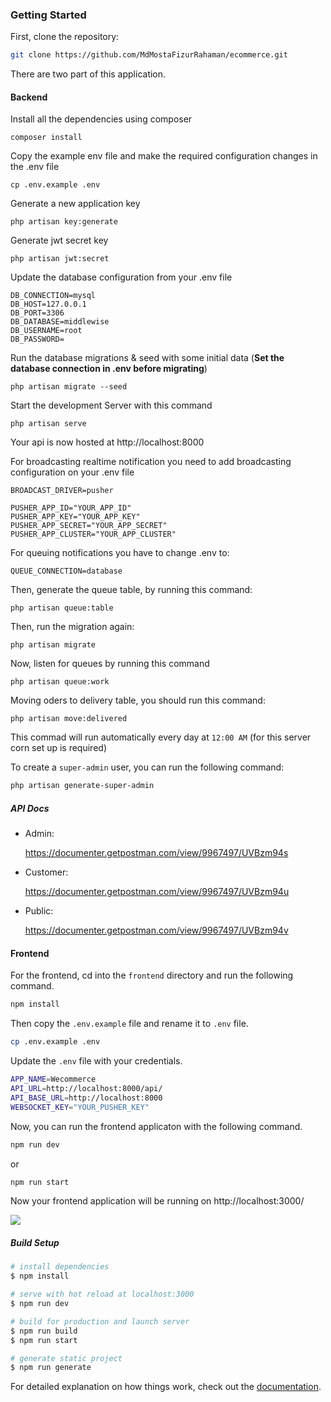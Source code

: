 ### Getting Started

First, clone the repository:

```bash
git clone https://github.com/MdMostaFizurRahaman/ecommerce.git
```

There are two part of this application.

#### Backend

Install all the dependencies using composer

    composer install

Copy the example env file and make the required configuration changes in the .env file

    cp .env.example .env

Generate a new application key

    php artisan key:generate

Generate jwt secret key

    php artisan jwt:secret

Update the database configuration from your .env file

    DB_CONNECTION=mysql
    DB_HOST=127.0.0.1
    DB_PORT=3306
    DB_DATABASE=middlewise
    DB_USERNAME=root
    DB_PASSWORD=

Run the database migrations & seed with some initial data (**Set the database connection in .env before migrating**)

    php artisan migrate --seed

Start the development Server with this command

    php artisan serve

Your api is now hosted at http://localhost:8000

For broadcasting realtime notification you need to add broadcasting configuration on your .env file

    BROADCAST_DRIVER=pusher

    PUSHER_APP_ID="YOUR_APP_ID"
    PUSHER_APP_KEY="YOUR_APP_KEY"
    PUSHER_APP_SECRET="YOUR_APP_SECRET"
    PUSHER_APP_CLUSTER="YOUR_APP_CLUSTER"

For queuing notifications you have to change .env to:

    QUEUE_CONNECTION=database

Then, generate the queue table, by running this command:

    php artisan queue:table

Then, run the migration again:

    php artisan migrate

Now, listen for queues by running this command

    php artisan queue:work

Moving oders to delivery table, you should run this command:

    php artisan move:delivered

This commad will run automatically every day at `12:00 AM` (for this server corn set up is required)

To create a `super-admin` user, you can run the following command:

```bash
php artisan generate-super-admin
```

##### API Docs

- Admin:

  https://documenter.getpostman.com/view/9967497/UVBzm94s

- Customer:

  https://documenter.getpostman.com/view/9967497/UVBzm94u

- Public:

  https://documenter.getpostman.com/view/9967497/UVBzm94v

#### Frontend

For the frontend, cd into the `frontend` directory and run the following command.

```bash
npm install
```

Then copy the `.env.example` file and rename it to `.env` file.

```bash
cp .env.example .env
```

Update the `.env` file with your credentials.

```bash
APP_NAME=Wecommerce
API_URL=http://localhost:8000/api/
API_BASE_URL=http://localhost:8000
WEBSOCKET_KEY="YOUR_PUSHER_KEY"
```

Now, you can run the frontend applicaton with the following command.

```bash
npm run dev
```

or

```bash
npm run start
```

Now your frontend application will be running on http://localhost:3000/

![](https://raw.githubusercontent.com/MdMostaFizurRahaman/ecommerce/main/screenshot.png)

##### Build Setup

```bash
# install dependencies
$ npm install

# serve with hot reload at localhost:3000
$ npm run dev

# build for production and launch server
$ npm run build
$ npm run start

# generate static project
$ npm run generate
```

For detailed explanation on how things work, check out the [documentation](https://nuxtjs.org).
